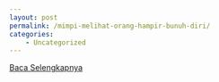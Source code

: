 ```yaml
---
layout: post
permalink: /mimpi-melihat-orang-hampir-bunuh-diri/
categories:
    - Uncategorized
---
```


[Baca Selengkapnya](/09)